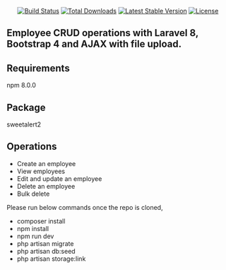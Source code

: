 <p align="center">
<a href="https://travis-ci.org/laravel/framework"><img src="https://travis-ci.org/laravel/framework.svg" alt="Build Status"></a>
<a href="https://packagist.org/packages/laravel/framework"><img src="https://img.shields.io/packagist/dt/laravel/framework" alt="Total Downloads"></a>
<a href="https://packagist.org/packages/laravel/framework"><img src="https://img.shields.io/packagist/v/laravel/framework" alt="Latest Stable Version"></a>
<a href="https://packagist.org/packages/laravel/framework"><img src="https://img.shields.io/packagist/l/laravel/framework" alt="License"></a>
</p>

## Employee CRUD operations with Laravel 8, Bootstrap 4 and AJAX with file upload.

## Requirements

npm 8.0.0

## Package

sweetalert2

## Operations

- Create an employee
- View employees
- Edit and update an employee
- Delete an employee
- Bulk delete

Please run below commands once the repo is cloned,

- composer install
- npm install
- npm run dev
- php artisan migrate
- php artisan db:seed
- php artisan storage:link

